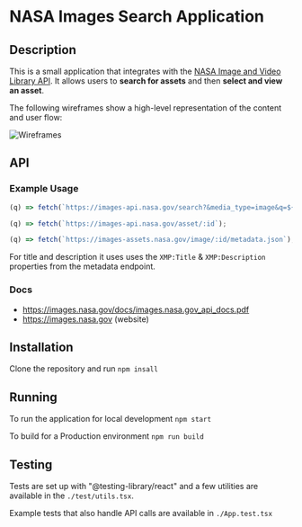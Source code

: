# NASA Images Search Application

## Description

This is a small application that integrates with the [NASA Image and Video Library API](https://images.nasa.gov/). It allows users to **search for assets** and then **select and view an asset**.

The following wireframes show a high-level representation of the content and user flow:

![Wireframes](./wireframes.png)

## API

### Example Usage

```js
(q) => fetch(`https://images-api.nasa.gov/search?&media_type=image&q=${q}`);
```

```js
(q) => fetch(`https://images-api.nasa.gov/asset/:id`);
```

```js
(q) => fetch(`https://images-assets.nasa.gov/image/:id/metadata.json`);
```

For title and description it uses uses the `XMP:Title` & `XMP:Description` properties from the metadata endpoint.

### Docs

- https://images.nasa.gov/docs/images.nasa.gov_api_docs.pdf
- https://images.nasa.gov (website)

## Installation

Clone the repository and run `npm insall`

## Running

To run the application for local development `npm start`

To build for a Production environment `npm run build`

## Testing

Tests are set up with "@testing-library/react" and a few utilities are available in the `./test/utils.tsx`.

Example tests that also handle API calls are available in `./App.test.tsx`
